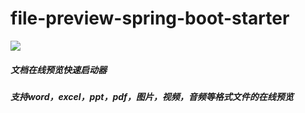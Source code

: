 # file-preview-spring-boot-starter

[![](https://jitpack.io/v/com.gitee.wb04307201/file-preview-spring-boot-starter.svg)](https://jitpack.io/#com.gitee.wb04307201/file-preview-spring-boot-starter)

##### 文档在线预览快速启动器
##### 支持word，excel，ppt，pdf，图片，视频，音频等格式文件的在线预览